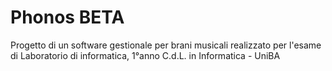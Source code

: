 # Phonos BETA
Progetto di un software gestionale per brani musicali realizzato per l'esame di Laboratorio di informatica, 1°anno C.d.L. in Informatica - UniBA
